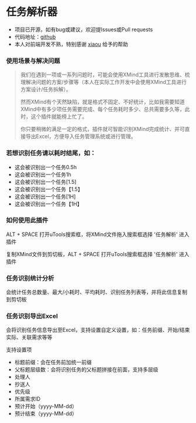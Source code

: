 # 任务解析器

- 项目已开源，如有bug或建议，欢迎提Issues或Pull requests
- 代码地址：[github](https://github.com/ljynfo/utools-task-resolver)
- 本人对前端开发不熟，特别感谢 [xiaou](https://github.com/xiaou66) 给予的帮助

### 使用场景与解决问题

> 我们在遇到一项或一系列问题时，可能会使用XMind工具进行发散思维、梳理解决问题的方案/步骤等（本人在实际工作开发中会使用XMind工具进行方案设计/任务拆解）。
> 
> 然而XMind有个天然缺陷，就是格式不固定、不好统计，比如我需要知道XMind中有多少项任务需要完成、每个任务耗时多少、总共需要多久等，此时，这个插件就能榜上忙了。
> 
> 你只要稍微的满足一定的格式，插件就可智能识别XMind完成统计、并可直接导出Excel，方便导入任务管理系统或进行管理。

### 若想识别任务请以耗时结尾，如：
  - 这会被识别出一个任务0.5h
  - 这会被识别出一个任务1h
  - 这会被识别出一个任务[1.5]
  - 这会被识别出一个任务【1.5】
  - 这会被识别出一个任务[1H]
  - 这会被识别出一个任务【1H】

### 如何使用此插件

ALT + SPACE 打开uTools搜索框，将XMind文件拖入搜索框选择 '任务解析' 进入插件

复制XMind文件到剪切板，ALT + SPACE 打开uTools搜索框选择 '任务解析' 进入插件

### 任务识别统计分析

会统计任务总数量、最大/小耗时、平均耗时、识别任务列表等，并将此信息复制到剪切板

### 任务识别导出Excel

会将识别任务信息导出至Excel，支持设置自定义设置，如：任务前缀、开始/结束实际、关联需求等等

支持设置项
- 标题前缀：会在任务前加统一前缀
- 父标题层级数：会将识别任务的父标题拼接在前面，支持多层级
- 处理人
- 抄送人
- 优先级
- 所属需求ID
- 预计开始（yyyy-MM-dd）
- 预计结束（yyyy-MM-dd）